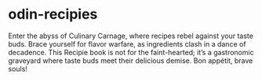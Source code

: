 # odin-recipies
Enter the abyss of Culinary Carnage, where recipes rebel against your taste buds. Brace yourself for flavor warfare, as ingredients clash in a dance of decadence. This Recipie book is not for the faint-hearted; it’s a gastronomic graveyard where taste buds meet their delicious demise. Bon appétit, brave souls!